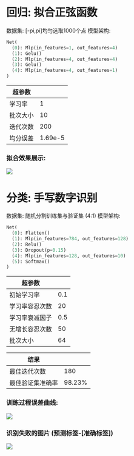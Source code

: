 
# 回归: 拟合正弦函数

数据集: [-pi,pi]均匀选取1000个点
模型架构:
```py
Net(
  (0): Mlp(in_features=1, out_features=4)
  (1): Gelu()
  (2): Mlp(in_features=4, out_features=4)
  (3): Gelu()
  (4): Mlp(in_features=4, out_features=1)
)
```

| 超参数   |         |
| -------- | ------- |
| 学习率   | 1       |
| 批次大小 | 10      |
| 迭代次数 | 200     |
| 均分误差 | 1.69e-5 |


### 拟合效果展示:
![](https://img.ethancao.cn/20250405214348968.png)

# 分类: ⼿写数字识别

数据集: 随机分割训练集与验证集 (4:1)
模型架构:
```py
Net(
  (0): Flatten()
  (1): Mlp(in_features=784, out_features=128)
  (2): Relu()
  (3): Dropout(p=0.15)
  (4): Mlp(in_features=128, out_features=10)
  (5): Softmax()
)
```

| 超参数         |     |
| -------------- | --- |
| 初始学习率     | 0.1  |
| 学习率容忍次数 | 20  |
| 学习率衰减因子 | 0.5 |
| 无增长容忍次数 | 50  |
| 批次大小       | 64 |

| 结果             |        |
| ---------------- | ------ |
| 最佳迭代次数     | 180    |
| 最佳验证集准确率 | 98.23% |

### 训练过程误差曲线:
![](https://img.ethancao.cn/20250406172346166.png)

### 识别失败的图片 (预测标签-[准确标签])
![](https://img.ethancao.cn/output.png)

